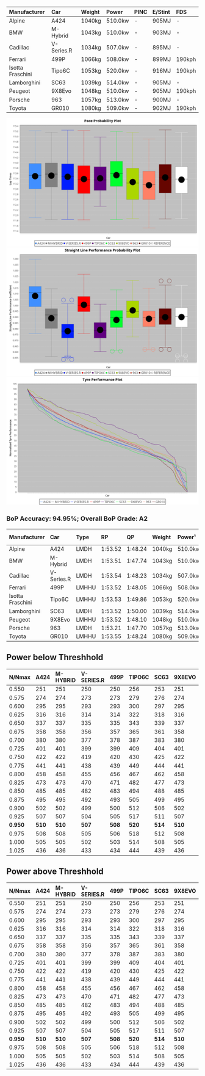 | Manufacturer     | Car        | Weight | Power   | PINC    | E/Stint | FDS     |
|:-|:-|:-|:-|:-|:-|:-|
| Alpine           | A424       | 1040kg | 510.0kw |    -    | 905MJ   |    -    |
| BMW              | M-Hybrid   | 1043kg | 510.0kw |    -    | 903MJ   |    -    |
| Cadillac         | V-Series.R | 1034kg | 507.0kw |    -    | 895MJ   |    -    |
| Ferrari          | 499P       | 1066kg | 508.0kw |    -    | 899MJ   | 190kph  |
| Isotta Fraschini | Tipo6C     | 1053kg | 520.0kw |    -    | 916MJ   | 190kph  |
| Lamborghini      | SC63       | 1039kg | 514.0kw |    -    | 905MJ   |    -    |
| Peugeot          | 9X8Evo     | 1048kg | 510.0kw |    -    | 905MJ   | 190kph  |
| Porsche          | 963        | 1057kg | 513.0kw |    -    | 900MJ   |    -    |
| Toyota           | GR010      | 1080kg | 509.0kw |    -    | 902MJ   | 190kph  |

![PACECHART](./IMG/ACOMETHOD.png)
![STRAIGHTLINEPERFORMANCECHART](./IMG/ACOMETHOD_sp.png)
![TYREPERFORMANCECHART](./IMG/ACOMETHOD_tw.png)

### BoP Accuracy: 94.95%; Overall BoP Grade: A2
| Manufacturer     | Car        | Type  | RP      | QP      | Weight | Power¹  | Threshhold | PINC    | Power²   | E/Stint | AVG Vmax  | FDS     | RDLC | L/Stint | BOP-Grade | Model Accuracy | Model Points | Match%  | SimDiff |
|:-|:-|:-|:-|:-|:-|:-|:-|:-|:-|:-|:-|:-|:-|:-|:-|:-|:-|:-|:-|
| Alpine           | A424       | LMDH  | 1:53.52 | 1:48.24 | 1040kg | 510.0kw | 210.0kph   |    -    | 510.00kw |  905MJ  | 292.48kph |    -    | 1.01 | 35      | ~A1       | 86.43%         | 618          | 95.88%  | #       |
| BMW              | M-Hybrid   | LMDH  | 1:53.51 | 1:47.74 | 1043kg | 510.0kw | 210.0kph   |    -    | 510.00kw |  903MJ  | 289.49kph |    -    | 1.01 | 35      | +A2       | 93.77%         | 1672         | 91.84%  | #       |
| Cadillac         | V-Series.R | LMDH  | 1:53.54 | 1:48.23 | 1034kg | 507.0kw | 210.0kph   |    -    | 507.00kw |  895MJ  | 286.93kph |    -    | 1.03 | 35      | ~A1       | 83.12%         | 1921         | 100.00% | ±0.33s  |
| Ferrari          | 499P       | LMHHU | 1:53.52 | 1:48.05 | 1066kg | 508.0kw | 210.0kph   |    -    | 508.00kw |  899MJ  | 289.64kph | 190kph  | 1.03 | 35      | ~A1       | 69.49%         | 1950         | 100.00% | ±0.42s  |
| Isotta Fraschini | Tipo6C     | LMHHU | 1:53.53 | 1:49.86 | 1053kg | 520.0kw | 210.0kph   |    -    | 520.00kw |  916MJ  | 288.59kph | 190kph  | 1.05 | 35      | +C1       | 73.56%         | 64           | 75.43%  | #       |
| Lamborghini      | SC63       | LMDH  | 1:53.52 | 1:50.00 | 1039kg | 514.0kw | 210.0kph   |    -    | 514.00kw |  905MJ  | 289.76kph |    -    | 1.04 | 34      | +A2       | 95.82%         | 459          | 94.70%  | #       |
| Peugeot          | 9X8Evo     | LMHHU | 1:53.52 | 1:48.10 | 1048kg | 510.0kw | 210.0kph   |    -    | 510.00kw |  905MJ  | 290.27kph | 190kph  | 1.01 | 35      | ~A1       | 66.97%         | 221          | 100.00% | #       |
| Porsche          | 963        | LMDH  | 1:53.21 | 1:47.70 | 1057kg | 513.0kw | 210.0kph   |    -    | 513.00kw |  900MJ  | 288.68kph |    -    | 1.00 | 34      | ~A1       | 81.02%         | 5243         | 96.68%  | ±0.01s  |
| Toyota           | GR010      | LMHHU | 1:53.55 | 1:48.24 | 1080kg | 509.0kw | 210.0kph   |    -    | 509.00kw |  902MJ  | 287.28kph | 190kph  | 1.00 | 35      | ~A1       | 73.70%         | 2701         | 100.00% | ±0.33s  |

## Power below Threshhold
| N/Nmax    | A424    | M-HYBRID | V-SERIES.R | 499P    | TIPO6C  | SC63    | 9X8EVO  | 963     | GR010   |
|:-|:-|:-|:-|:-|:-|:-|:-|:-|:-|
|  0.550    |  251    |  251     |  250       |  250    |  256    |  253    |  251    |  253    |  251    |
|  0.575    |  274    |  274     |  273       |  273    |  279    |  276    |  274    |  276    |  274    |
|  0.600    |  295    |  295     |  293       |  293    |  300    |  297    |  295    |  296    |  294    |
|  0.625    |  316    |  316     |  314       |  314    |  322    |  318    |  316    |  317    |  315    |
|  0.650    |  337    |  337     |  335       |  335    |  343    |  339    |  337    |  338    |  336    |
|  0.675    |  358    |  358     |  356       |  357    |  365    |  361    |  358    |  360    |  357    |
|  0.700    |  380    |  380     |  377       |  378    |  387    |  383    |  380    |  382    |  379    |
|  0.725    |  401    |  401     |  399       |  399    |  409    |  404    |  401    |  403    |  400    |
|  0.750    |  422    |  422     |  419       |  420    |  430    |  425    |  422    |  424    |  421    |
|  0.775    |  441    |  441     |  438       |  439    |  449    |  444    |  441    |  443    |  440    |
|  0.800    |  458    |  458     |  455       |  456    |  467    |  462    |  458    |  461    |  457    |
|  0.825    |  473    |  473     |  470       |  471    |  482    |  477    |  473    |  476    |  472    |
|  0.850    |  485    |  485     |  482       |  483    |  494    |  488    |  485    |  487    |  484    |
|  0.875    |  495    |  495     |  492       |  493    |  505    |  499    |  495    |  498    |  494    |
|  0.900    |  502    |  502     |  499       |  500    |  512    |  506    |  502    |  505    |  501    |
|  0.925    |  507    |  507     |  504       |  505    |  517    |  511    |  507    |  510    |  506    |
| **0.950** | **510** | **510**  | **507**    | **508** | **520** | **514** | **510** | **513** | **509** |
|  0.975    |  508    |  508     |  505       |  506    |  518    |  512    |  508    |  511    |  507    |
|  1.000    |  505    |  505     |  502       |  503    |  514    |  508    |  505    |  507    |  504    |
|  1.025    |  436    |  436     |  433       |  434    |  444    |  439    |  436    |  438    |  435    |

## Power above Threshhold
| N/Nmax    | A424    | M-HYBRID | V-SERIES.R | 499P    | TIPO6C  | SC63    | 9X8EVO  | 963     | GR010   |
|:-|:-|:-|:-|:-|:-|:-|:-|:-|:-|
|  0.550    |  251    |  251     |  250       |  250    |  256    |  253    |  251    |  253    |  251    |
|  0.575    |  274    |  274     |  273       |  273    |  279    |  276    |  274    |  276    |  274    |
|  0.600    |  295    |  295     |  293       |  293    |  300    |  297    |  295    |  296    |  294    |
|  0.625    |  316    |  316     |  314       |  314    |  322    |  318    |  316    |  317    |  315    |
|  0.650    |  337    |  337     |  335       |  335    |  343    |  339    |  337    |  338    |  336    |
|  0.675    |  358    |  358     |  356       |  357    |  365    |  361    |  358    |  360    |  357    |
|  0.700    |  380    |  380     |  377       |  378    |  387    |  383    |  380    |  382    |  379    |
|  0.725    |  401    |  401     |  399       |  399    |  409    |  404    |  401    |  403    |  400    |
|  0.750    |  422    |  422     |  419       |  420    |  430    |  425    |  422    |  424    |  421    |
|  0.775    |  441    |  441     |  438       |  439    |  449    |  444    |  441    |  443    |  440    |
|  0.800    |  458    |  458     |  455       |  456    |  467    |  462    |  458    |  461    |  457    |
|  0.825    |  473    |  473     |  470       |  471    |  482    |  477    |  473    |  476    |  472    |
|  0.850    |  485    |  485     |  482       |  483    |  494    |  488    |  485    |  487    |  484    |
|  0.875    |  495    |  495     |  492       |  493    |  505    |  499    |  495    |  498    |  494    |
|  0.900    |  502    |  502     |  499       |  500    |  512    |  506    |  502    |  505    |  501    |
|  0.925    |  507    |  507     |  504       |  505    |  517    |  511    |  507    |  510    |  506    |
| **0.950** | **510** | **510**  | **507**    | **508** | **520** | **514** | **510** | **513** | **509** |
|  0.975    |  508    |  508     |  505       |  506    |  518    |  512    |  508    |  511    |  507    |
|  1.000    |  505    |  505     |  502       |  503    |  514    |  508    |  505    |  507    |  504    |
|  1.025    |  436    |  436     |  433       |  434    |  444    |  439    |  436    |  438    |  435    |
